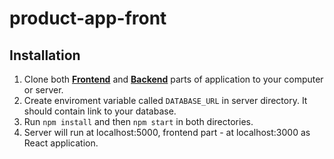 # product-app-front

## Installation
1. Clone both **[Frontend](https://github.com/Enerveen/product-app-front)** and **[Backend](https://github.com/Enerveen/product-app-back)** parts of application to your computer or server.
2. Create enviroment variable called `DATABASE_URL` in server directory. It should contain link to your database.
3. Run `npm install` and then `npm start` in both directories.
4. Server will run at localhost:5000, frontend part - at localhost:3000 as React application.
